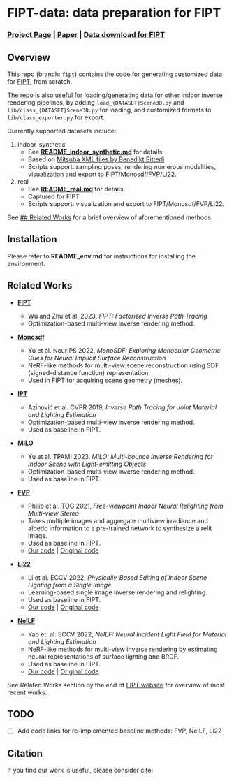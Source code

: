 # FIPT-data: data preparation for FIPT

### [Project Page](https://jerrypiglet.github.io/fipt-ucsd/) | [Paper]() | [Data download for FIPT](https://drive.google.com/drive/folders/1N8H1yR41MykUuSTyHvKGsZcuV2VjtWGr?usp=share_link)

## Overview
This repo (branch: `fipt`) contains the code for generating customized data for [FIPT](), from scratch. 

The repo is also useful for loading/generating data for other indoor inverse rendering pipelines, by adding `load_{DATASET}Scene3D.py` and `lib/class_{DATASET}Scene3D.py` for loading, and  customized formats to `lib/class_exporter.py` for export.

Currently supported datasets include:

1. indoor_synthetic
   - See [**README_indoor_synthetic.md**](README_indoor_synthetic.md) for details.
   - Based on [Mitsuba XML files by Benedikt Bitterli](https://benedikt-bitterli.me/resources/)
   - Scripts support: sampling poses, rendering numerous modalities, visualization and export to FIPT/Monosdf/FVP/Li22.
2. real
   - See [**README_real.md**](README_real.md) for details.
   - Captured for FIPT
   - Scripts support: visualization and export to FIPT/Monosdf/FVP/Li22.

See [## Related Works](#related-works) for a brief overview of aforementioned methods.

## Installation

Please refer to **README_env.md** for instructions for installing the environment.
## Related Works
- [**FIPT**](https://jerrypiglet.github.io/fipt-ucsd/)
  - Wu and Zhu et al. 2023, *FIPT: Factorized Inverse Path Tracing*
  - Optimization-based multi-view inverse rendering method.

- [**Monosdf**](https://niujinshuchong.github.io/monosdf/)
  - Yu et al. NeurIPS 2022, *MonoSDF: Exploring Monocular Geometric Cues for Neural Implicit Surface Reconstruction*
  - NeRF-like methods for multi-view scene reconstruction using SDF (signed-distance function) representation.
  - Used in FIPT for acquiring scene geometry (meshes).

- [**IPT**](https://arxiv.org/abs/1903.07145)
  - Azinović et al. CVPR 2019, *Inverse Path Tracing for Joint Material and Lighting Estimation*
  - Optimization-based multi-view inverse rendering method.
  - Used as baseline in FIPT.

- [**MILO**](https://ci.idm.pku.edu.cn/Yu_TPAMI23.pdf)
  - Yu et al. TPAMI 2023, *MILO: Multi-bounce Inverse Rendering for Indoor Scene with Light-emitting Objects*
  - Optimization-based multi-view inverse rendering method.
  - Used as baseline in FIPT.

- [**FVP**](https://repo-sam.inria.fr/fungraph/deep-indoor-relight/)
  - Philip et al. TOG 2021, *Free-viewpoint Indoor Neural Relighting from Multi-view Stereo*
  - Takes multiple images and aggregate multiview irradiance and albedo information to a pre-trained network to synthesize a relit image.
  - Used as baseline in FIPT.
  - [Our code]() | [Original code](https://gitlab.inria.fr/sibr/projects/indoor_relighting)

- [**Li22**](https://vilab-ucsd.github.io/ucsd-IndoorLightEditing/)
  - Li et al. ECCV 2022, *Physically-Based Editing of Indoor Scene Lighting from a Single Image*
  - Learning-based single image inverse rendering and relighting.
  - Used as baseline in FIPT.
  - [Our code]() | [Original code](https://github.com/ViLab-UCSD/IndoorLightEditing)

- [**NeILF**](https://machinelearning.apple.com/research/neural-incident-light-field)
  - Yao et. al. ECCV 2022, *NeILF: Neural Incident Light Field for Material and Lighting Estimation*
  - NeRF-like methods for multi-view inverse rendering by estimating neural representations of surface lighting and BRDF.
  - Used as baseline in FIPT.
  - [Our code]() | [Original code](https://github.com/apple/ml-neilf)

See Related Works section by the end of [FIPT website](https://jerrypiglet.github.io/fipt-ucsd/) for overview of most recent works.

## TODO

- [ ] Add code links for re-implemented baseline methods: FVP, NeILF, Li22

## Citation

If you find our work is useful, please consider cite:

```
```
